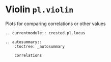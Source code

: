 # Violin  `pl.violin`

Plots for comparing correlations or other values 

```{eval-rst}
.. currentmodule:: crested.pl.locus
```

```{eval-rst}
.. autosummary::
    :toctree: _autosummary

    correlations
```
